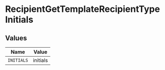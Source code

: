 # RecipientGetTemplateRecipientTypeInitials


## Values

| Name       | Value      |
| ---------- | ---------- |
| `INITIALS` | initials   |